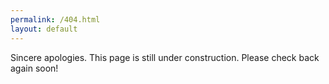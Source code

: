 ```yaml
---
permalink: /404.html
layout: default
---
```

Sincere apologies.  This page is still under construction.  Please check back again soon!
